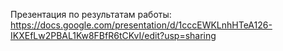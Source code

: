 Презентация по результатам работы: https://docs.google.com/presentation/d/1cccEWKLnhHTeA126-IKXEfLw2PBAL1Kw8FBfR6tCKvI/edit?usp=sharing
